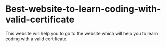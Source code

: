 # Best-website-to-learn-coding-with-valid-certificate
This website will help you to go to the website which will help you to learn coding with a valid certificate.
